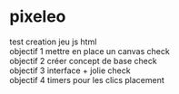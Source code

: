 # pixeleo  
test creation jeu js html  
objectif 1 mettre en place un canvas check  
objectif 2 créer concept de base check  
objectif 3 interface + jolie check  
objectif 4 timers pour les clics placement  
